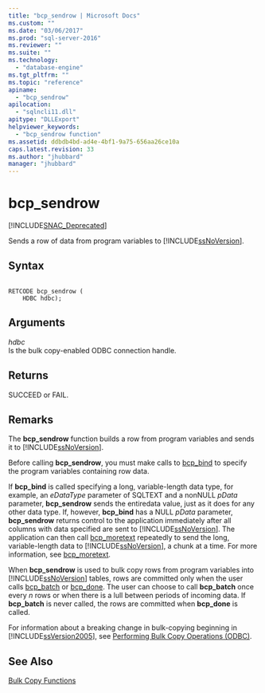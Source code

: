 ```yaml
---
title: "bcp_sendrow | Microsoft Docs"
ms.custom: ""
ms.date: "03/06/2017"
ms.prod: "sql-server-2016"
ms.reviewer: ""
ms.suite: ""
ms.technology: 
  - "database-engine"
ms.tgt_pltfrm: ""
ms.topic: "reference"
apiname: 
  - "bcp_sendrow"
apilocation: 
  - "sqlncli11.dll"
apitype: "DLLExport"
helpviewer_keywords: 
  - "bcp_sendrow function"
ms.assetid: ddbdb4bd-ad4e-4bf1-9a75-656aa26ce10a
caps.latest.revision: 33
ms.author: "jhubbard"
manager: "jhubbard"
---
```

# bcp_sendrow
[!INCLUDE[SNAC_Deprecated](../../relational-databases/extended-stored-procedures-reference/includes/snac-deprecated.md)]

  Sends a row of data from program variables to [!INCLUDE[ssNoVersion](../../advanced-analytics/r-services/includes/ssnoversion-md.md)].  
  
## Syntax  
  
```  
  
RETCODE bcp_sendrow (  
    HDBC hdbc);  
```  
  
## Arguments  
 *hdbc*  
 Is the bulk copy-enabled ODBC connection handle.  
  
## Returns  
 SUCCEED or FAIL.  
  
## Remarks  
 The **bcp_sendrow** function builds a row from program variables and sends it to [!INCLUDE[ssNoVersion](../../advanced-analytics/r-services/includes/ssnoversion-md.md)].  
  
 Before calling **bcp_sendrow**, you must make calls to [bcp_bind](../../relational-databases/native-client-odbc-extensions-bulk-copy-functions/bcp-bind.md) to specify the program variables containing row data.  
  
 If **bcp_bind** is called specifying a long, variable-length data type, for example, an *eDataType* parameter of SQLTEXT and a nonNULL *pData* parameter, **bcp_sendrow** sends the entiredata value, just as it does for any other data type. If, however, **bcp_bind** has a NULL *pData* parameter, **bcp_sendrow** returns control to the application immediately after all columns with data specified are sent to [!INCLUDE[ssNoVersion](../../advanced-analytics/r-services/includes/ssnoversion-md.md)]. The application can then call [bcp_moretext](../../relational-databases/native-client-odbc-extensions-bulk-copy-functions/bcp-moretext.md) repeatedly to send the long, variable-length data to [!INCLUDE[ssNoVersion](../../advanced-analytics/r-services/includes/ssnoversion-md.md)], a chunk at a time. For more information, see [bcp_moretext](../../relational-databases/native-client-odbc-extensions-bulk-copy-functions/bcp-moretext.md).  
  
 When **bcp_sendrow** is used to bulk copy rows from program variables into [!INCLUDE[ssNoVersion](../../advanced-analytics/r-services/includes/ssnoversion-md.md)] tables, rows are committed only when the user calls [bcp_batch](../../relational-databases/native-client-odbc-extensions-bulk-copy-functions/bcp-batch.md) or [bcp_done](../../relational-databases/native-client-odbc-extensions-bulk-copy-functions/bcp-done.md). The user can choose to call **bcp_batch** once every *n* rows or when there is a lull between periods of incoming data. If **bcp_batch** is never called, the rows are committed when **bcp_done** is called.  
  
 For information about a breaking change in bulk-copying beginning in [!INCLUDE[ssVersion2005](../../analysis-services/data-mining/includes/ssversion2005-md.md)], see [Performing Bulk Copy Operations &#40;ODBC&#41;](../../relational-databases/native-client-odbc-bulk-copy-operations/performing-bulk-copy-operations-odbc.md).  
  
## See Also  
 [Bulk Copy Functions](../Topic/Bulk%20Copy%20Functions.md)  
  
  